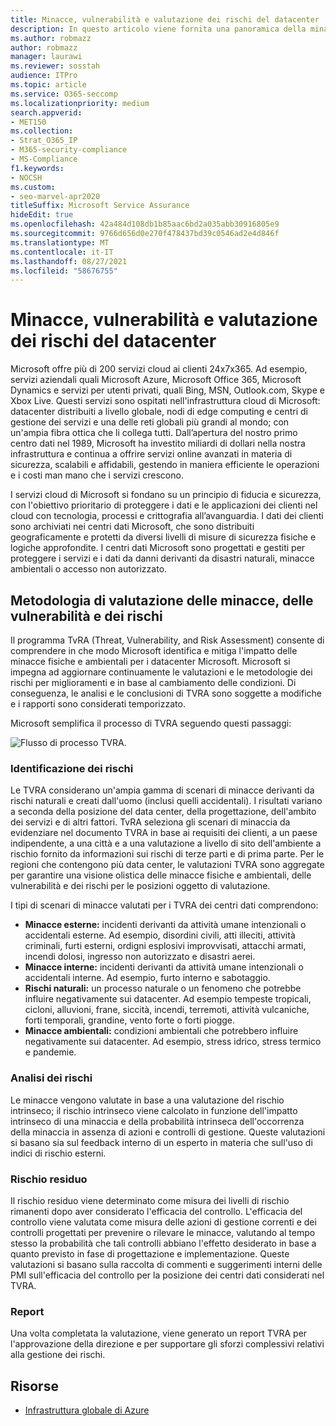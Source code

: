 ```yaml
---
title: Minacce, vulnerabilità e valutazione dei rischi del datacenter
description: In questo articolo viene fornita una panoramica della minaccia, della vulnerabilità e della valutazione dei rischi del datacenter in Microsoft 365.
ms.author: robmazz
author: robmazz
manager: laurawi
ms.reviewer: sosstah
audience: ITPro
ms.topic: article
ms.service: O365-seccomp
ms.localizationpriority: medium
search.appverid:
- MET150
ms.collection:
- Strat_O365_IP
- M365-security-compliance
- MS-Compliance
f1.keywords:
- NOCSH
ms.custom:
- seo-marvel-apr2020
titleSuffix: Microsoft Service Assurance
hideEdit: true
ms.openlocfilehash: 42a484d108db1b85aac6bd2a035abb30916805e9
ms.sourcegitcommit: 9766d656d0e270f478437bd39c0546ad2e4d846f
ms.translationtype: MT
ms.contentlocale: it-IT
ms.lasthandoff: 08/27/2021
ms.locfileid: "58676755"
---
```

# <a name="datacenter-threat-vulnerability-and-risk-assessment"></a>Minacce, vulnerabilità e valutazione dei rischi del datacenter

Microsoft offre più di 200 servizi cloud ai clienti 24x7x365. Ad esempio, servizi aziendali quali Microsoft Azure, Microsoft Office 365, Microsoft Dynamics e servizi per utenti privati, quali Bing, MSN, Outlook.com, Skype e Xbox Live. Questi servizi sono ospitati nell'infrastruttura cloud di Microsoft: datacenter distribuiti a livello globale, nodi di edge computing e centri di gestione dei servizi e una delle reti globali più grandi al mondo; con un'ampia fibra ottica che li collega tutti. Dall’apertura del nostro primo centro dati nel 1989, Microsoft ha investito miliardi di dollari nella nostra infrastruttura e continua a offrire servizi online avanzati in materia di sicurezza, scalabili e affidabili, gestendo in maniera efficiente le operazioni e i costi man mano che i servizi crescono.

I servizi cloud di Microsoft si fondano su un principio di fiducia e sicurezza, con l'obiettivo prioritario di proteggere i dati e le applicazioni dei clienti nel cloud con tecnologia, processi e crittografia all’avanguardia. I dati dei clienti sono archiviati nei centri dati Microsoft, che sono distribuiti geograficamente e protetti da diversi livelli di misure di sicurezza fisiche e logiche approfondite. I centri dati Microsoft sono progettati e gestiti per proteggere i servizi e i dati da danni derivanti da disastri naturali, minacce ambientali o accesso non autorizzato.

## <a name="threat-vulnerability-and-risk-assessment-methodology"></a>Metodologia di valutazione delle minacce, delle vulnerabilità e dei rischi

Il programma TvRA (Threat, Vulnerability, and Risk Assessment) consente di comprendere in che modo Microsoft identifica e mitiga l'impatto delle minacce fisiche e ambientali per i datacenter Microsoft. Microsoft si impegna ad aggiornare continuamente le valutazioni e le metodologie dei rischi per miglioramenti e in base al cambiamento delle condizioni. Di conseguenza, le analisi e le conclusioni di TVRA sono soggette a modifiche e i rapporti sono considerati temporizzato.

Microsoft semplifica il processo di TVRA seguendo questi passaggi:

![Flusso di processo TVRA.](../media/assurance-tvra-flow.png)

### <a name="risk-identification"></a>Identificazione dei rischi

Le TVRA considerano un'ampia gamma di scenari di minacce derivanti da rischi naturali e creati dall'uomo (inclusi quelli accidentali). I risultati variano a seconda della posizione del data center, della progettazione, dell'ambito dei servizi e di altri fattori. TvRA seleziona gli scenari di minaccia da evidenziare nel documento TVRA in base ai requisiti dei clienti, a un paese indipendente, a una città e a una valutazione a livello di sito dell'ambiente a rischio fornito da informazioni sui rischi di terze parti e di prima parte. Per le regioni che contengono più data center, le valutazioni TVRA sono aggregate per garantire una visione olistica delle minacce fisiche e ambientali, delle vulnerabilità e dei rischi per le posizioni oggetto di valutazione.

I tipi di scenari di minacce valutati per i TVRA dei centri dati comprendono:

- **Minacce esterne:** incidenti derivanti da attività umane intenzionali o accidentali esterne. Ad esempio, disordini civili, atti illeciti, attività criminali, furti esterni, ordigni esplosivi improvvisati, attacchi armati, incendi dolosi, ingresso non autorizzato e disastri aerei.
- **Minacce interne:** incidenti derivanti da attività umane intenzionali o accidentali interne. Ad esempio, furto interno e sabotaggio.
- **Rischi naturali:** un processo naturale o un fenomeno che potrebbe influire negativamente sui datacenter. Ad esempio tempeste tropicali, cicloni, alluvioni, frane, siccità, incendi, terremoti, attività vulcaniche, forti temporali, grandine, vento forte o forti piogge.
- **Minacce ambientali:** condizioni ambientali che potrebbero influire negativamente sui datacenter. Ad esempio, stress idrico, stress termico e pandemie.

### <a name="risk-analysis"></a>Analisi dei rischi

Le minacce vengono valutate in base a una valutazione del rischio intrinseco; il rischio intrinseco viene calcolato in funzione dell'impatto intrinseco di una minaccia e della probabilità intrinseca dell'occorrenza della minaccia in assenza di azioni e controlli di gestione. Queste valutazioni si basano sia sul feedback interno di un esperto in materia che sull'uso di indici di rischio esterni.

### <a name="residual-risk"></a>Rischio residuo

Il rischio residuo viene determinato come misura dei livelli di rischio rimanenti dopo aver considerato l'efficacia del controllo. L'efficacia del controllo viene valutata come misura delle azioni di gestione correnti e dei controlli progettati per prevenire o rilevare le minacce, valutando al tempo stesso la probabilità che tali controlli abbiano l'effetto desiderato in base a quanto previsto in fase di progettazione e implementazione. Queste valutazioni si basano sulla raccolta di commenti e suggerimenti interni delle PMI sull'efficacia del controllo per la posizione dei centri dati considerati nel TVRA.

### <a name="report"></a>Report

Una volta completata la valutazione, viene generato un report TVRA per l'approvazione della direzione e per supportare gli sforzi complessivi relativi alla gestione dei rischi.

## <a name="resources"></a>Risorse

- [Infrastruttura globale di Azure](https://www.microsoft.com/datacenters)
